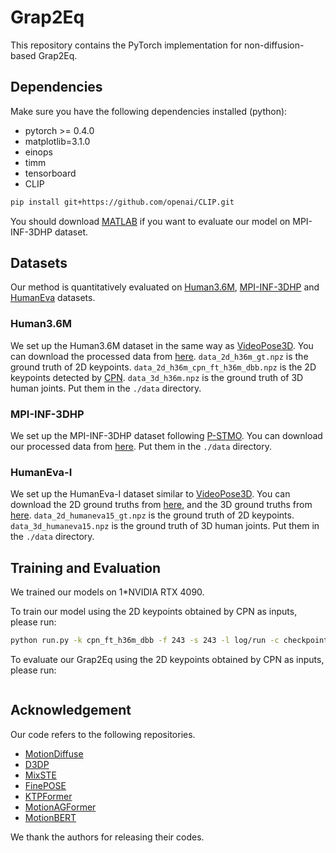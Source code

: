 # Grap2Eq

This repository contains the PyTorch implementation for non-diffusion-based Grap2Eq.

## Dependencies
Make sure you have the following dependencies installed (python):

* pytorch >= 0.4.0
* matplotlib=3.1.0
* einops
* timm
* tensorboard
* CLIP

```bash
pip install git+https://github.com/openai/CLIP.git
```

You should download [MATLAB](https://www.mathworks.com/products/matlab-online.html) if you want to evaluate our model on MPI-INF-3DHP dataset.

## Datasets

Our method is quantitatively evaluated on [Human3.6M](http://vision.imar.ro/human3.6m), [MPI-INF-3DHP](https://vcai.mpi-inf.mpg.de/3dhp-dataset/) and [HumanEva](http://humaneva.is.tue.mpg.de/) datasets. 

### Human3.6M
We set up the Human3.6M dataset in the same way as [VideoPose3D](https://github.com/facebookresearch/VideoPose3D/blob/master/DATASETS.md).  You can download the processed data from [here](https://drive.google.com/file/d/1FMgAf_I04GlweHMfgUKzB0CMwglxuwPe/view?usp=sharing).  `data_2d_h36m_gt.npz` is the ground truth of 2D keypoints. `data_2d_h36m_cpn_ft_h36m_dbb.npz` is the 2D keypoints detected by [CPN](https://github.com/GengDavid/pytorch-cpn).  `data_3d_h36m.npz` is the ground truth of 3D human joints. Put them in the `./data` directory.

### MPI-INF-3DHP
We set up the MPI-INF-3DHP dataset following [P-STMO](https://github.com/paTRICK-swk/P-STMO). You can download our processed data from [here]([https://drive.google.com/file/d/1zOM_CvLr4Ngv6Cupz1H-tt1A6bQPd_yg/view?usp=share_link](https://drive.google.com/file/d/11eBe175Rgj6IYrwZwa1oXTOyHPxGuWyi/view)). Put them in the `./data` directory. 

### HumanEva-I
We set up the HumanEva-I dataset similar to [VideoPose3D](https://github.com/facebookresearch/VideoPose3D/blob/master/DATASETS.md). You can download the 2D ground truths from [here](https://drive.google.com/file/d/1UuW6iTdceNvhjEY2rFF9mzW93Fi1gMtz/view), and the 3D ground truths from [here](https://drive.google.com/file/d/1CtAJR_wTwfh4rEjQKKmABunkyQrvZ6tu/view). `data_2d_humaneva15_gt.npz` is the ground truth of 2D keypoints. `data_3d_humaneva15.npz` is the ground truth of 3D human joints. Put them in the `./data` directory.

## Training and Evaluation

We trained our models on 1*NVIDIA RTX 4090.

To train our model using the 2D keypoints obtained by CPN as inputs, please run:
```bash
python run.py -k cpn_ft_h36m_dbb -f 243 -s 243 -l log/run -c checkpoint -gpu 0
```

To evaluate our Grap2Eq using the 2D keypoints obtained by CPN as inputs, please run:
```bashpython run.py -k cpn_ft_h36m_dbb -c <checkpoint_path> --evaluate <checkpoint_file> -f 243 -s 243
```
## Acknowledgement
Our code refers to the following repositories.
* [MotionDiffuse](https://github.com/mingyuan-zhang/MotionDiffuse)
* [D3DP](https://github.com/paTRICK-swk/D3DP)
* [MixSTE](https://github.com/JinluZhang1126/MixSTE)
* [FinePOSE](https://github.com/PKU-ICST-MIPL/FinePOSE_CVPR2024)
* [KTPFormer](https://github.com/JihuaPeng/KTPFormer)
* [MotionAGFormer](https://github.com/TaatiTeam/MotionAGFormer)
* [MotionBERT](https://github.com/Walter0807/MotionBERT)

We thank the authors for releasing their codes.



